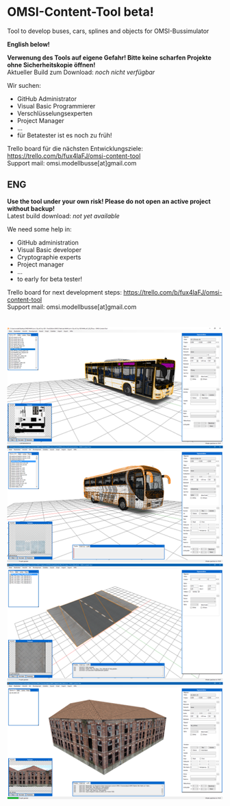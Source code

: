 # OMSI-Content-Tool beta!
Tool to develop buses, cars, splines and objects for OMSI-Bussimulator

<b>English below!</b>

<b>Verwenung des Tools auf eigene Gefahr! Bitte keine scharfen Projekte ohne Sicherheitskopie öffnen!</b><br>
Aktueller Build zum Download: <i>noch nicht verfügbar</i>

Wir suchen:
- GitHub Administrator
- Visual Basic Programmierer
- Verschlüsselungsexperten
- Project Manager
- ...
- für Betatester ist es noch zu früh!

Trello board für die nächsten Entwicklungsziele: https://trello.com/b/fux4laFJ/omsi-content-tool<br>
Support mail: omsi.modellbusse[at]gmail.com

## ENG
<b>Use the tool under your own risk! Please do not open an active project without backup!</b><br>
Latest build download: <i>not yet available</i>

We need some help in:
- GitHub administration
- Visual Basic developer
- Cryptographie experts
- Project manager
- ...
- to early for beta tester!

Trello board for next development steps: https://trello.com/b/fux4laFJ/omsi-content-tool<br>
Support mail: omsi.modellbusse[at]gmail.com
#
![screenshot](Screenshot1.png)
![screenshot](Screenshot2.png)
![screenshot](Screenshot3.png)
![screenshot](Screenshot4.png)